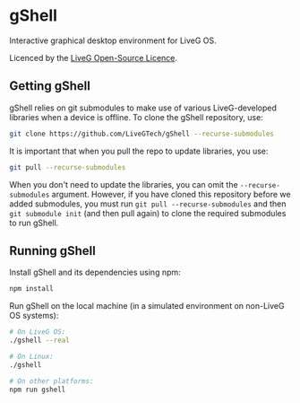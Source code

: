 # gShell
Interactive graphical desktop environment for LiveG OS.

Licenced by the [LiveG Open-Source Licence](LICENCE.md).

## Getting gShell
gShell relies on git submodules to make use of various LiveG-developed libraries when a device is offline. To clone the gShell repository, use:

```bash
git clone https://github.com/LiveGTech/gShell --recurse-submodules
```

It is important that when you pull the repo to update libraries, you use:

```bash
git pull --recurse-submodules
```

When you don't need to update the libraries, you can omit the `--recurse-submodules` argument. However, if you have cloned this repository before we added submodules, you must run `git pull --recurse-submodules` and then `git submodule init` (and then pull again) to clone the required submodules to run gShell.

## Running gShell
Install gShell and its dependencies using npm:

```bash
npm install
```

Run gShell on the local machine (in a simulated environment on non-LiveG OS systems):

```bash
# On LiveG OS:
./gshell --real

# On Linux:
./gshell

# On other platforms:
npm run gshell
```